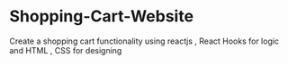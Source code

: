 # Shopping-Cart-Website
Create a shopping cart functionality using reactjs , React Hooks for logic  and HTML , CSS  for designing 
